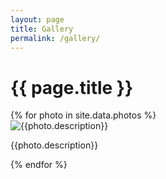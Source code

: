 ```yaml
---
layout: page
title: Gallery
permalink: /gallery/
---
```


# {{ page.title }}

<div class="gallery-wrapper">
{% for photo in site.data.photos %}
<div class="gallery-item">
    <img src="/assets/photos/{{photo.name}}" alt="{{photo.description}}">
    <p>{{photo.description}}</p>
</div>
{% endfor %}
</div>